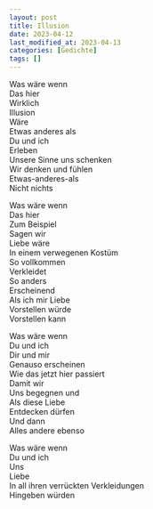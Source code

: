 ```yaml
---
layout: post
title: Illusion
date: 2023-04-12
last_modified_at: 2023-04-13 
categories: [Gedichte]
tags: []
---
```


Was wäre wenn  
Das hier  
Wirklich  
Illusion  
Wäre  
Etwas anderes als  
Du und ich  
Erleben  
Unsere Sinne uns schenken   
Wir denken und fühlen  
Etwas-anderes-als  
Nicht nichts

Was wäre wenn  
Das hier  
Zum Beispiel  
Sagen wir  
Liebe wäre  
In einem verwegenen Kostüm  
So vollkommen  
Verkleidet  
So anders  
Erscheinend  
Als ich mir Liebe  
Vorstellen würde  
Vorstellen kann

Was wäre wenn  
Du und ich  
Dir und mir  
Genauso erscheinen  
Wie das jetzt hier passiert  
Damit wir  
Uns begegnen und  
Als diese Liebe  
Entdecken dürfen  
Und dann  
Alles andere ebenso

Was wäre wenn  
Du und ich  
Uns  
Liebe  
In all ihren verrückten Verkleidungen  
Hingeben würden